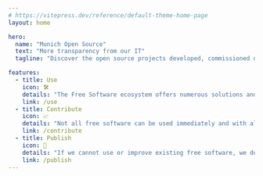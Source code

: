 ```yaml
---
# https://vitepress.dev/reference/default-theme-home-page
layout: home

hero:
  name: "Munich Open Source"
  text: "More transparency from our IT"
  tagline: "Discover the open source projects developed, commissioned or sponsored by the City of Munich."

features:
  - title: Use
    icon: 🛠
    details: "The Free Software ecosystem offers numerous solutions and applications. Modern IT is no longer possible without free software. We use free software products in many areas."
    link: /use
  - title: Contribute
    icon: 📈
    details: "Not all free software can be used immediately and with all security and feature requirements. We help fix bugs or add features."
    link: /contribute
  - title: Publish
    icon: 🚀
    details: "If we cannot use or improve existing free software, we develop free software ourselves. If we decide to develop software ourselves, it happens openly and freely."
    link: /publish
---
```


